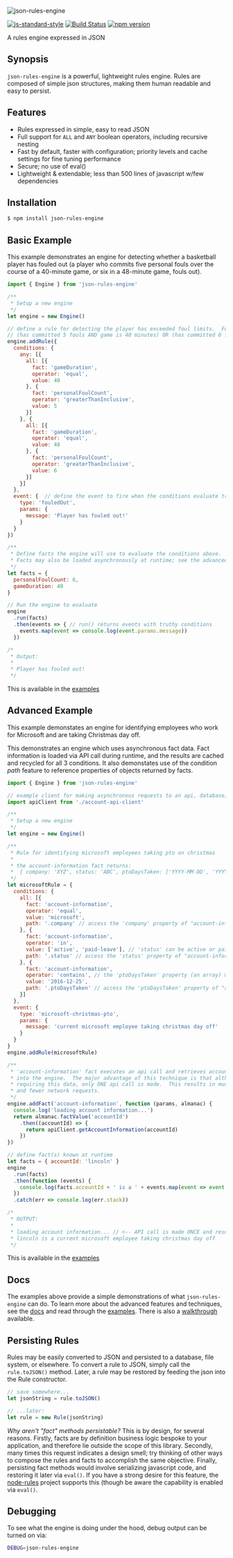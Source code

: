 ![json-rules-engine](http://i.imgur.com/MAzq7l2.png)

[![js-standard-style](https://cdn.rawgit.com/feross/standard/master/badge.svg)](https://github.com/feross/standard)
[![Build Status](https://travis-ci.org/CacheControl/json-rules-engine.svg?branch=master)](https://travis-ci.org/CacheControl/json-rules-engine)
[![npm version](https://badge.fury.io/js/json-rules-engine.svg)](https://badge.fury.io/js/json-rules-engine)

A rules engine expressed in JSON

## Synopsis

```json-rules-engine``` is a powerful, lightweight rules engine.  Rules are composed of simple json structures, making them human readable and easy to persist.

## Features

* Rules expressed in simple, easy to read JSON
* Full support for ```ALL``` and ```ANY``` boolean operators, including recursive nesting
* Fast by default, faster with configuration; priority levels and cache settings for fine tuning performance
* Secure; no use of eval()
* Lightweight & extendable; less than 500 lines of javascript w/few dependencies

## Installation

```bash
$ npm install json-rules-engine
```

## Basic Example

This example demonstrates an engine for detecting whether a basketball player has fouled out (a player who commits five personal fouls over the course of a 40-minute game, or six in a 48-minute game, fouls out).

```js
import { Engine } from 'json-rules-engine'

/**
 * Setup a new engine
 */
let engine = new Engine()

// define a rule for detecting the player has exceeded foul limits.  Foul out any player who:
// (has committed 5 fouls AND game is 40 minutes) OR (has committed 6 fouls AND game is 48 minutes)
engine.addRule({
  conditions: {
    any: [{
      all: [{
        fact: 'gameDuration',
        operator: 'equal',
        value: 40
      }, {
        fact: 'personalFoulCount',
        operator: 'greaterThanInclusive',
        value: 5
      }]
    }, {
      all: [{
        fact: 'gameDuration',
        operator: 'equal',
        value: 48
      }, {
        fact: 'personalFoulCount',
        operator: 'greaterThanInclusive',
        value: 6
      }]
    }]
  },
  event: {  // define the event to fire when the conditions evaluate truthy
    type: 'fouledOut',
    params: {
      message: 'Player has fouled out!'
    }
  }
})

/**
 * Define facts the engine will use to evaluate the conditions above.
 * Facts may also be loaded asynchronously at runtime; see the advanced example below
 */
let facts = {
  personalFoulCount: 6,
  gameDuration: 40
}

// Run the engine to evaluate
engine
  .run(facts)
  .then(events => { // run() returns events with truthy conditions
    events.map(event => console.log(event.params.message))
  })

/*
 * Output:
 *
 * Player has fouled out!
 */
```

This is available in the [examples](./examples/02-nested-boolean-logic.js)

## Advanced Example

This example demonstates an engine for identifying employees who work for Microsoft and are taking Christmas day off.

This  demonstrates an engine which uses asynchronous fact data.
Fact information is loaded via API call during runtime, and the results are cached and recycled for all 3 conditions.
It also demonstates use of the condition _path_ feature to reference properties of objects returned by facts.

```js
import { Engine } from 'json-rules-engine'

// example client for making asynchronous requests to an api, database, etc
import apiClient from './account-api-client'

/**
 * Setup a new engine
 */
let engine = new Engine()

/**
 * Rule for identifying microsoft employees taking pto on christmas
 *
 * the account-information fact returns:
 *  { company: 'XYZ', status: 'ABC', ptoDaysTaken: ['YYYY-MM-DD', 'YYYY-MM-DD'] }
 */
let microsoftRule = {
  conditions: {
    all: [{
      fact: 'account-information',
      operator: 'equal',
      value: 'microsoft',
      path: '.company' // access the 'company' property of "account-information"
    }, {
      fact: 'account-information',
      operator: 'in',
      value: ['active', 'paid-leave'], // 'status' can be active or paid-leave
      path: '.status' // access the 'status' property of "account-information"
    }, {
      fact: 'account-information',
      operator: 'contains', // the 'ptoDaysTaken' property (an array) must contain '2016-12-25'
      value: '2016-12-25',
      path: '.ptoDaysTaken' // access the 'ptoDaysTaken' property of "account-information"
    }]
  },
  event: {
    type: 'microsoft-christmas-pto',
    params: {
      message: 'current microsoft employee taking christmas day off'
    }
  }
}
engine.addRule(microsoftRule)

/**
 * 'account-information' fact executes an api call and retrieves account data, feeding the results
 * into the engine.  The major advantage of this technique is that although there are THREE conditions
 * requiring this data, only ONE api call is made.  This results in much more efficient runtime performance
 * and fewer network requests.
 */
engine.addFact('account-information', function (params, almanac) {
  console.log('loading account information...')
  return almanac.factValue('accountId')
    .then((accountId) => {
      return apiClient.getAccountInformation(accountId)
    })
})

// define fact(s) known at runtime
let facts = { accountId: 'lincoln' }
engine
  .run(facts)
  .then(function (events) {
    console.log(facts.accountId + ' is a ' + events.map(event => event.params.message))
  })
  .catch(err => console.log(err.stack))

/*
 * OUTPUT:
 *
 * loading account information... // <-- API call is made ONCE and results recycled for all 3 conditions
 * lincoln is a current microsoft employee taking christmas day off
 */
```

This is available in the [examples](./examples/03-dynamic-facts.js)

## Docs

The examples above provide a simple demonstrations of what `json-rules-engine` can do.  To learn more about the advanced features and techniques,
see the [docs](./docs) and read through the [examples](./examples).  There is also a [walkthrough](./docs/walkthrough.md) available.

## Persisting Rules

Rules may be easily converted to JSON and persisted to a database, file system, or elsewhere.  To convert a rule to JSON, simply call the ```rule.toJSON()``` method.  Later, a rule may be restored by feeding the json into the Rule constructor.

```js
// save somewhere...
let jsonString = rule.toJSON()

// ...later:
let rule = new Rule(jsonString)
```

_Why aren't "fact" methods persistable?_  This is by design, for several reasons.  Firstly, facts are by definition business logic bespoke to your application, and therefore lie outside the scope of this library.  Secondly, many times this request indicates a design smell; try thinking of other ways to compose the rules and facts to accomplish the same objective. Finally, persisting fact methods would involve serializing javascript code, and restoring it later via ``eval()``.  If you have a strong desire for this feature, the [node-rules](https://github.com/mithunsatheesh/node-rules) project supports this (though be aware the capability is enabled via ``eval()``.

## Debugging

To see what the engine is doing under the hood, debug output can be turned on via:

```bash
DEBUG=json-rules-engine
```
